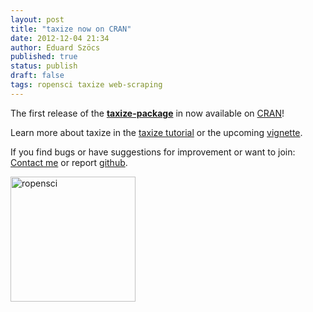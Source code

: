 ```yaml
---
layout: post
title: "taxize now on CRAN"
date: 2012-12-04 21:34
author: Eduard Szöcs
published: true
status: publish
draft: false
tags: ropensci taxize web-scraping
---
```


The first release of the [**taxize-package**](https://github.com/ropensci/taxize_) in now available on [CRAN](http://cran.r-project.org/web/packages/taxize/)!

Learn more about taxize in the [taxize tutorial](https://github.com/ropensci/taxize_/wiki/taxize-tutorial) or the upcoming [vignette](https://github.com/EDiLD/taxize_/blob/dev_vignette/inst/doc/taxize-intro.pdf?raw=true).

If you find bugs or have suggestions for improvement or want to join:    
[Contact me](http://edild.github.com/contact/) or report [github](https://github.com/ropensci/taxize_/issues?state=open).

<a href="http://ropensci.org"><img src="http://ropensci.org/public_images/github_footer.png" alt="ropensci" width="200"/></a>
